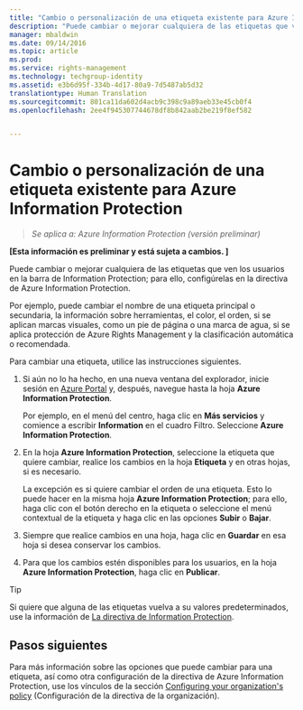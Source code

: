 ```yaml
---
title: "Cambio o personalización de una etiqueta existente para Azure Information Protection | Azure Information Protection"
description: "Puede cambiar o mejorar cualquiera de las etiquetas que ven los usuarios en la barra de Information Protection; para ello, configúrelas en la directiva de Azure Information Protection."
manager: mbaldwin
ms.date: 09/14/2016
ms.topic: article
ms.prod: 
ms.service: rights-management
ms.technology: techgroup-identity
ms.assetid: e3b6d95f-334b-4d17-80a9-7d5487ab5d32
translationtype: Human Translation
ms.sourcegitcommit: 801ca11da602d4acb9c398c9a89aeb33e45cb0f4
ms.openlocfilehash: 2ee4f945307744678df8b842aab2be219f8ef582


---
```


# Cambio o personalización de una etiqueta existente para Azure Information Protection

>*Se aplica a: Azure Information Protection (versión preliminar)*

**[Esta información es preliminar y está sujeta a cambios. ]**

Puede cambiar o mejorar cualquiera de las etiquetas que ven los usuarios en la barra de Information Protection; para ello, configúrelas en la directiva de Azure Information Protection.

Por ejemplo, puede cambiar el nombre de una etiqueta principal o secundaria, la información sobre herramientas, el color, el orden, si se aplican marcas visuales, como un pie de página o una marca de agua, si se aplica protección de Azure Rights Management y la clasificación automática o recomendada.

Para cambiar una etiqueta, utilice las instrucciones siguientes.


1. Si aún no lo ha hecho, en una nueva ventana del explorador, inicie sesión en [Azure Portal](https://portal.azure.com) y, después, navegue hasta la hoja **Azure Information Protection**. 
    
    Por ejemplo, en el menú del centro, haga clic en **Más servicios** y comience a escribir **Information** en el cuadro Filtro. Seleccione **Azure Information Protection**.

2. En la hoja **Azure Information Protection**, seleccione la etiqueta que quiere cambiar, realice los cambios en la hoja **Etiqueta** y en otras hojas, si es necesario.

    La excepción es si quiere cambiar el orden de una etiqueta. Esto lo puede hacer en la misma hoja **Azure Information Protection**; para ello, haga clic con el botón derecho en la etiqueta o seleccione el menú contextual de la etiqueta y haga clic en las opciones **Subir** o **Bajar**.

3. Siempre que realice cambios en una hoja, haga clic en **Guardar** en esa hoja si desea conservar los cambios.

4. Para que los cambios estén disponibles para los usuarios, en la hoja **Azure Information Protection**, haga clic en **Publicar**.

> [!TIP]
>Si quiere que alguna de las etiquetas vuelva a su valores predeterminados, use la información de [La directiva de Information Protection](configure-policy-default.md).

## Pasos siguientes

Para más información sobre las opciones que puede cambiar para una etiqueta, así como otra configuración de la directiva de Azure Information Protection, use los vínculos de la sección [Configuring your organization's policy](configure-policy.md#configuring-your-organization-s-policy) (Configuración de la directiva de la organización).






<!--HONumber=Sep16_HO3-->


